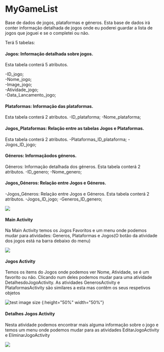    <!DOCTYPE html>
<html>
<head>
	<meta charset="utf-8"/>
</head>
<body>
  <h1 id="mygamelist">MyGameList</h1>
<p>Base de dados de jogos, plataformas e géneros. Esta base de dados irá conter informação detalhada de jogos onde eu poderei guardar a lista de jogos que joguei e se o completei ou não.</p>
	<p>Terá 5 tabelas:</p>
  <h4 id="jogos">Jogos: Informação detalhada sobre jogos.</h4>
	<p>Esta tabela conterá 5 atributos.</p>
  <p>-ID_jogo;<br>
  -Nome_jogo;<br>
  -Image_jogo;<br>
  -Atividade_jogo;<br>
  -Data_Lancamento_jogo;</p>
  <h4 id="plataformas">Plataformas: Informação das plataformas.</h4>
  <p>Esta tabela conterá 2 atributos.
    -ID_plataforma;
    -Nome_plataforma;</p>
 
<h4 id="jogos_plataformas">Jogos_Plataformas: Relação entre as tabelas Jogos e Plataformas.</h4>
<p>Esta tabela conterá 2 atributos.
    -Plataformas_ID_plataforma;
    -Jogos_ID_jogo;</p>
<h4 id="generos">Géneros: Informaçãodos géneros.</h4>
<p>Géneros: Informação detalhada dos géneros.
  Esta tabela conterá 2 atributos.
    -ID_genero;
    -Nome_genero;</p>
  <h4 id="jogos_generos">Jogos_Géneros: Relação entre Jogos e Géneros.</h4>
<p>-Jogos_Géneros: Relação entre Jogos e Géneros.
  Esta tabela conterá 2 atributos.
    -Jogos_ID_jogo;
    -Generos_ID_genero;</p>
    </body>
</html>
    
![](images/OtDKil7%20-%20Imgur.png)

<html>
<head>
	<meta charset="utf-8"/>
</head>
	<body>
		<h4 id="mainActivity">Main Activity</h4>
	<p> Na Main Activity temos os Jogos Favoritos e um menu onde podemos mudar para atividades: Generos, Plataformas e Jogos(O botão da atividade dos jogos está na barra debaixo do menu)</p>
	</body>
	</html>
	
![](images/mainActivity.jpg)

<html>
<head>
	<meta charset="utf-8"/>
</head>
	<body>
		<h4 id="jogosActivity">Jogos Activity</h4>
	<p> Temos os items do Jogos onde podemos ver Nome, Atividade, se é um favorito ou não. Clicando num deles podemos mudar para uma atividade DetalhesdoJogoActivity. As atividades GenerosActivity e PlataformasActivity são similares a esta mas contêm os seus respetivos objetos</p>
	</body>
	</html>
	
![test image size](images/JogosActivity.jpg) {:height="50%" width="50%"}

<html>
<head>
	<meta charset="utf-8"/>
</head>
	<body>
		<h4 id="DetalhesActivity">Detalhes Jogos Activity</h4>
	<p> Nesta atividade podemos encontrar mais alguma informação sobre o jogo e temos um menu onde podemos mudar para as atividades EditarJogoActivity e EliminarJogoActivity</p>
	</body>
	</html>

![](images/detalhesJogoActivity.jpg)

